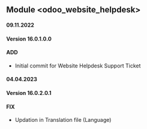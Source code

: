 ## Module <odoo_website_helpdesk>

#### 09.11.2022
#### Version 16.0.1.0.0
#### ADD
- Initial commit for Website Helpdesk Support Ticket


#### 04.04.2023
#### Version 16.0.2.0.1
#### FIX
- Updation in Translation file (Language)



